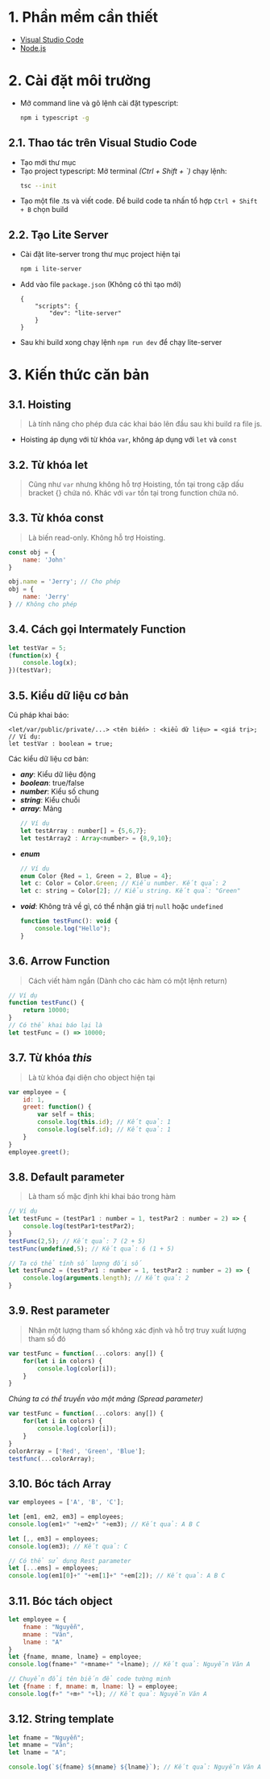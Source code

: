 # 1. Phần mềm cần thiết
- [Visual Studio Code](https://code.visualstudio.com/)
- [Node.js](https://nodejs.org/en/)

# 2. Cài đặt môi trường
- Mở command line và gõ lệnh cài đặt typescript:
    ```sh
    npm i typescript -g
    ```

## 2.1. Thao tác trên Visual Studio Code
- Tạo mới thư mục
- Tạo project typescript: Mở terminal *(Ctrl + Shift + \`)* chạy lệnh:
    ```sh
    tsc --init
    ```
- Tạo một file .ts và viết code. Để build code ta nhấn tổ hợp `Ctrl + Shift + B` chọn build

## 2.2. Tạo Lite Server
- Cài đặt lite-server trong thư mục project hiện tại
    ```sh
    npm i lite-server
    ```
- Add vào file `package.json` (Không có thì tạo mới)
    ```
    {
        "scripts": {
            "dev": "lite-server"
        }
    }
    ```
- Sau khi build xong chạy lệnh `npm run dev` để chạy lite-server

# 3. Kiến thức căn bản
## 3.1. Hoisting
> Là tính năng cho phép đưa các khai báo lên đầu sau khi build ra file js.
- Hoisting áp dụng với từ khóa `var`, không áp dụng với `let` và `const`

## 3.2. Từ khóa let
> Cũng như `var` nhưng không hỗ trợ Hoisting, tồn tại trong cặp dấu bracket {} chứa nó. Khác với `var` tồn tại trong function chứa nó.

## 3.3. Từ khóa const
> Là biến read-only. Không hỗ trợ Hoisting.
```javascript
const obj = {
    name: 'John'
}

obj.name = 'Jerry'; // Cho phép
obj = {
    name: 'Jerry'
} // Không cho phép
```

## 3.4. Cách gọi Intermately Function
```javascript
let testVar = 5;
(function(x) {
    console.log(x);
})(testVar);
```
## 3.5. Kiểu dữ liệu cơ bản
Cú pháp khai báo:
```
<let/var/public/private/...> <tên biến> : <kiểu dữ liệu> = <giá trị>;
// Ví dụ:
let testVar : boolean = true;
```
Các kiểu dữ liệu cơ bản:
- ***any***: Kiểu dữ liệu động
- ***boolean***: true/false
- ***number***: Kiểu số chung
- ***string***: Kiểu chuỗi
- ***array***: Mảng
    ```javascript
    // Ví dụ
    let testArray : number[] = {5,6,7};
    let testArray2 : Array<number> = {8,9,10};
    ```
- ***enum***
    ```javascript
    // Ví dụ
    enum Color {Red = 1, Green = 2, Blue = 4};
    let c: Color = Color.Green; // Kiểu number. Kết quả: 2
    let c: string = Color[2]; // Kiểu string. Kết quả: "Green"
    ```
- ***void***: Không trả về gì, có thể nhận giá trị `null` hoặc `undefined`
    ```javascript
    function testFunc(): void {
        console.log("Hello");
    }
    ```

## 3.6. Arrow Function
> Cách viết hàm ngắn (Dành cho các hàm có một lệnh return)
```javascript
// Ví dụ
function testFunc() {
    return 10000;
}
// Có thể khai báo lại là
let testFunc = () => 10000;
```

## 3.7. Từ khóa *this*
> Là từ khóa đại diện cho object hiện tại
```javascript
var employee = {
    id: 1,
    greet: function() {
        var self = this;
        console.log(this.id); // Kết quả: 1
        console.log(self.id); // Kết quả: 1
    }
}
employee.greet();
```

## 3.8. Default parameter
> Là tham số mặc định khi khai báo trong hàm
```javascript
// Ví dụ
let testFunc = (testPar1 : number = 1, testPar2 : number = 2) => {
    console.log(testPar1+testPar2);
}
testFunc(2,5); // Kết quả: 7 (2 + 5)
testFunc(undefined,5); // Kết quả: 6 (1 + 5)

// Ta có thể tính số lượng đối số
let testFunc2 = (testPar1 : number = 1, testPar2 : number = 2) => {
    console.log(arguments.length); // Kết quả: 2
}
```

## 3.9. Rest parameter
>Nhận một lượng tham số không xác định và hỗ trợ truy xuất lượng tham số đó
```javascript
var testFunc = function(...colors: any[]) {
    for(let i in colors) {
        console.log(color[i]);
    }
}
```
*Chúng ta có thể truyền vào một mảng (Spread parameter)*
```javascript
var testFunc = function(...colors: any[]) {
    for(let i in colors) {
        console.log(color[i]);
    }
}
colorArray = ['Red', 'Green', 'Blue'];
testfunc(...colorArray);
```

## 3.10. Bóc tách Array
```javascript
var employees = ['A', 'B', 'C'];

let [em1, em2, em3] = employees;
console.log(em1+" "+em2+" "+em3); // Kết quả: A B C

let [,, em3] = employees;
console.log(em3); // Kết quả: C

// Có thể sử dụng Rest parameter
let [...ems] = employees;
console.log(em1[0]+" "+em[1]+" "+em[2]); // Kết quả: A B C
```

## 3.11. Bóc tách object
```javascript
let employee = {
    fname : "Nguyễn",
    mname : "Văn",
    lname : "A"
}
let {fname, mname, lname} = employee;
console.log(fname+" "+mname+" "+lname); // Kết quả: Nguyễn Văn A

// Chuyển đổi tên biến để code tường minh
let {fname : f, mname: m, lname: l} = employee;
console.log(f+" "+m+" "+l); // Kết quả: Nguyễn Văn A
```

## 3.12. String template
```javascript
let fname = "Nguyễn";
let mname = "Văn";
let lname = "A";

console.log(`${fname} ${mname} ${lname}`); // Kết quả: Nguyễn Văn A
```